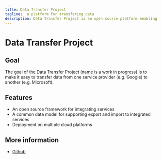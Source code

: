 ```yaml
---
title: Data Transfer Project
tagline:  a platform for transfering data
description: Data Transfer Project is an open source platform enabling data portability between service providers
---
```

# Data Transfer Project

## Goal

The goal of the Data Transfer Project (name is a work in progress) is to make it easy to transfer data
from one service provider (e.g. Google) to another (e.g. Microsoft).

## Features

- An open source framework for integrating services
- A common data model for supporting export and import to integrated services
- Deployment on multiple cloud platforms

## More information

- [Github](https://github.com/google/data-transfer-project)
